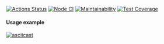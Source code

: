 [![Actions Status](https://github.com/ntym08/frontend-project-lvl2/workflows/hexlet-check/badge.svg)](https://github.com/ntym08/frontend-project-lvl2/actions) [![Node CI](https://github.com/ntym08/frontend-project-lvl2/actions/workflows/nodejs.yml/badge.svg)](https://github.com/ntym08/frontend-project-lvl2/actions/workflows/nodejs.yml) [![Maintainability](https://api.codeclimate.com/v1/badges/1ff9d40df3a1afb11061/maintainability)](https://codeclimate.com/github/ntym08/frontend-project-lvl2/maintainability) [![Test Coverage](https://api.codeclimate.com/v1/badges/1ff9d40df3a1afb11061/test_coverage)](https://codeclimate.com/github/ntym08/frontend-project-lvl2/test_coverage)

#### Usage example

[![asciicast](https://asciinema.org/a/439908.svg)](https://asciinema.org/a/439908)
